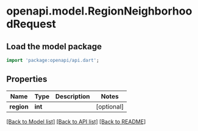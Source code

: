 # openapi.model.RegionNeighborhoodRequest

## Load the model package
```dart
import 'package:openapi/api.dart';
```

## Properties
Name | Type | Description | Notes
------------ | ------------- | ------------- | -------------
**region** | **int** |  | [optional] 

[[Back to Model list]](../README.md#documentation-for-models) [[Back to API list]](../README.md#documentation-for-api-endpoints) [[Back to README]](../README.md)


